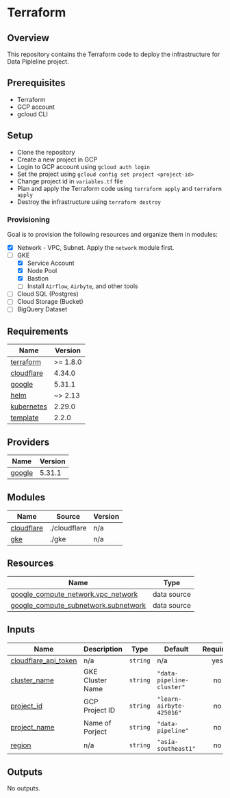 # Terraform

## Overview

This repository contains the Terraform code to deploy the infrastructure for Data Pipleline project.

## Prerequisites

- Terraform
- GCP account
- gcloud CLI

## Setup

- Clone the repository
- Create a new project in GCP
- Login to GCP account using `gcloud auth login`
- Set the project using `gcloud config set project <project-id>`
- Change project id in `variables.tf` file
- Plan and apply the Terraform code using `terraform apply` and `terraform apply`
- Destroy the infrastructure using `terraform destroy`

### Provisioning

Goal is to provision the following resources and organize them in modules:

- [x] Network - VPC, Subnet. Apply the `network` module first.
- [ ] GKE
  - [x] Service Account
  - [x] Node Pool
  - [x] Bastion
  - [ ] Install `Airflow`, `Airbyte`, and other tools
- [ ] Cloud SQL (Postgres)
- [ ] Cloud Storage (Bucket)
- [ ] BigQuery Dataset

<!-- BEGIN_TF_DOCS -->
## Requirements

| Name | Version |
|------|---------|
| <a name="requirement_terraform"></a> [terraform](#requirement\_terraform) | >= 1.8.0 |
| <a name="requirement_cloudflare"></a> [cloudflare](#requirement\_cloudflare) | 4.34.0 |
| <a name="requirement_google"></a> [google](#requirement\_google) | 5.31.1 |
| <a name="requirement_helm"></a> [helm](#requirement\_helm) | ~> 2.13 |
| <a name="requirement_kubernetes"></a> [kubernetes](#requirement\_kubernetes) | 2.29.0 |
| <a name="requirement_template"></a> [template](#requirement\_template) | 2.2.0 |

## Providers

| Name | Version |
|------|---------|
| <a name="provider_google"></a> [google](#provider\_google) | 5.31.1 |

## Modules

| Name | Source | Version |
|------|--------|---------|
| <a name="module_cloudflare"></a> [cloudflare](#module\_cloudflare) | ./cloudflare | n/a |
| <a name="module_gke"></a> [gke](#module\_gke) | ./gke | n/a |

## Resources

| Name | Type |
|------|------|
| [google_compute_network.vpc_network](https://registry.terraform.io/providers/hashicorp/google/5.31.1/docs/data-sources/compute_network) | data source |
| [google_compute_subnetwork.subnetwork](https://registry.terraform.io/providers/hashicorp/google/5.31.1/docs/data-sources/compute_subnetwork) | data source |

## Inputs

| Name | Description | Type | Default | Required |
|------|-------------|------|---------|:--------:|
| <a name="input_cloudflare_api_token"></a> [cloudflare\_api\_token](#input\_cloudflare\_api\_token) | n/a | `string` | n/a | yes |
| <a name="input_cluster_name"></a> [cluster\_name](#input\_cluster\_name) | GKE Cluster Name | `string` | `"data-pipeline-cluster"` | no |
| <a name="input_project_id"></a> [project\_id](#input\_project\_id) | GCP Project ID | `string` | `"learn-airbyte-425016"` | no |
| <a name="input_project_name"></a> [project\_name](#input\_project\_name) | Name of Porject | `string` | `"data-pipeline"` | no |
| <a name="input_region"></a> [region](#input\_region) | n/a | `string` | `"asia-southeast1"` | no |

## Outputs

No outputs.
<!-- END_TF_DOCS -->

